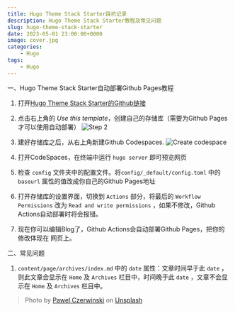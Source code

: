 ```yaml
---
title: Hugo Theme Stack Starter踩坑记录
description: Hugo Theme Stack Starter教程及常见问题
slug: hugo-theme-stack-starter
date: 2023-05-01 23:00:00+0000
image: cover.jpg
categories:
    - Hugo
tags:
    - Hugo
---
```

一、Hugo Theme Stack Starter自动部署Github Pages教程

1. 打开[Hugo Theme Stack Starter的Github链接](https://github.com/CaiJimmy/hugo-theme-stack-starter)

2. 点击右上角的 *Use this template*，创建自己的存储库（需要为Github Pages才可以使用自动部署）
![Step 2](https://user-images.githubusercontent.com/5889006/156916624-20b2a784-f3a9-4718-aa5f-ce2a436b241f.png)

3. 建好存储库之后，从右上角新建Github Codespaces.
![Create codespace](https://user-images.githubusercontent.com/5889006/156916672-43b7b6e9-4ffb-4704-b4ba-d5ca40ffcae7.png)

4. 打开CodeSpaces，在终端中运行 `hugo server` 即可预览网页

5. 检查 `config` 文件夹中的配置文件。将`config/_default/config.toml` 中的 `baseurl` 属性的值改成你自己的Github Pages地址

6. 打开存储库的设置界面，切换到 `Actions` 部分，将最后的 `Workflow Permissions` 改为 `Read and write permissions` ，如果不修改，Github Actions自动部署时将会报错。

7. 现在你可以编辑Blog了，Github Actions会自动部署Github Pages，把你的修改体现在 网页上。

二、常见问题

1. `content/page/archives/index.md` 中的 `date` 属性：文章时间早于此 `date` ，则此文章会显示在 `Home` 及 `Archives` 栏目中，时间晚于此 `date` ，文章不会显示在 `Home` 及 `Archives` 栏目中。


> Photo by [Pawel Czerwinski](https://unsplash.com/@pawel_czerwinski) on [Unsplash](https://unsplash.com/)